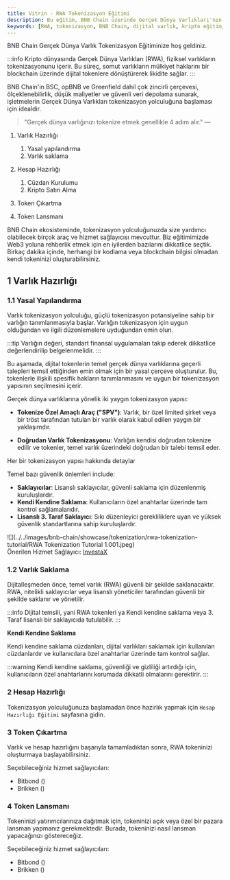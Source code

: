 ```yaml
---
title: Vitrin - RWA Tokenizasyon Eğitimi
description: Bu eğitim, BNB Chain üzerinde Gerçek Dünya Varlıkları'nın tokenizasyon sürecini kapsamlı bir şekilde ele almaktadır. Aşamaları ve gerekli araçları öğrenerek, fiziksel varlıkların dijitalleştirilmesi sürecine dair bilgi sahibi olabilirsiniz.
keywords: [RWA, tokenizasyon, BNB Chain, dijital varlık, kripto eğitim, blockchain]
---
```


BNB Chain Gerçek Dünya Varlık Tokenizasyon Eğitiminize hoş geldiniz.

:::info
Kripto dünyasında Gerçek Dünya Varlıkları (RWA), fiziksel varlıkların tokenizasyonunu içerir. Bu süreç, somut varlıkların mülkiyet haklarını bir blockchain üzerinde dijital tokenlere dönüştürerek likidite sağlar.
:::

BNB Chain'in BSC, opBNB ve Greenfield dahil çok zincirli çerçevesi, ölçeklenebilirlik, düşük maliyetler ve güvenli veri depolama sunarak, işletmelerin Gerçek Dünya Varlıkları tokenizasyon yolculuğuna başlaması için idealdir.

> "Gerçek dünya varlığınızı tokenize etmek genellikle 4 adım alır." —  

1. Varlık Hazırlığı  
   1. Yasal yapılandırma  
   2. Varlık saklama  

2. Hesap Hazırlığı  
   1. Cüzdan Kurulumu  
   2. Kripto Satın Alma  

3. Token Çıkartma  

4. Token Lansmanı  

BNB Chain ekosisteminde, tokenizasyon yolculuğunuzda size yardımcı olabilecek birçok araç ve hizmet sağlayıcısı mevcuttur. Biz eğitimimizde Web3 yoluna rehberlik etmek için en iyilerden bazılarını dikkatlice seçtik. Birkaç dakika içinde, herhangi bir kodlama veya blockchain bilgisi olmadan kendi tokeninizi oluşturabilirsiniz.

## 1 Varlık Hazırlığı

### 1.1 Yasal Yapılandırma

Varlık tokenizasyon yolculuğu, güçlü tokenizasyon potansiyeline sahip bir varlığın tanımlanmasıyla başlar. Varlığın tokenizasyon için uygun olduğundan ve ilgili düzenlemelere uyduğundan emin olun.

:::tip
Varlığın değeri, standart finansal uygulamaları takip ederek dikkatlice değerlendirilip belgelenmelidir.
:::

Bu aşamada, dijital tokenlerin temel gerçek dünya varlıklarına geçerli talepleri temsil ettiğinden emin olmak için bir yasal çerçeve oluşturulur. Bu, tokenlerle ilişkili spesifik hakların tanımlanmasını ve uygun bir tokenizasyon yapısının seçilmesini içerir.

Gerçek dünya varlıklarına yönelik iki yaygın tokenizasyon yapısı:

- **Tokenize Özel Amaçlı Araç ("SPV")**: Varlık, bir özel limited şirket veya bir tröst tarafından tutulan bir varlık olarak kabul edilen yaygın bir yaklaşımdır.
  
- **Doğrudan Varlık Tokenizasyonu**: Varlığın kendisi doğrudan tokenize edilir ve tokenler, temel varlık üzerindeki doğrudan bir talebi temsil eder.


Her bir tokenizasyon yapısı hakkında detaylar

Temel bazı güvenlik önlemleri include:
- **Saklayıcılar**: Lisanslı saklayıcılar, güvenli saklama için düzenlenmiş kuruluşlardır.
- **Kendi Kendine Saklama**: Kullanıcıların özel anahtarlar üzerinde tam kontrol sağlamalarıdır.
- **Lisanslı 3. Taraf Saklayıcı**: Sıkı düzenleyici gerekliliklere uyan ve yüksek güvenlik standartlarına sahip kuruluşlardır.



![](../../images/bnb-chain/showcase/tokenization/rwa-tokenization-tutorial/RWA Tokenization Tutorial 1.001.jpeg)  
Önerilen Hizmet Sağlayıcı: [InvestaX](https://www.investax.io/)

### 1.2 Varlık Saklama

Dijitalleşmeden önce, temel varlık (RWA) güvenli bir şekilde saklanacaktır. RWA, nitelikli saklayıcılar veya lisanslı yöneticiler tarafından güvenli bir şekilde saklanır ve yönetilir.

:::info
Dijital temsili, yani RWA tokenleri ya Kendi kendine saklama veya 3. Taraf lisanslı bir saklayıcıda tutulabilir.
:::

**Kendi Kendine Saklama**

Kendi kendine saklama cüzdanları, dijital varlıkları saklamak için kullanılan cüzdanlardır ve kullanıcılara özel anahtarlar üzerinde tam kontrol sağlar.

:::warning
Kendi kendine saklama, güvenliği ve gizliliği artırdığı için, kullanıcıların özel anahtarlarını korumada dikkatli olmalarını gerektirir.
:::

### 2 Hesap Hazırlığı

Tokenizasyon yolculuğunuza başlamadan önce hazırlık yapmak için `Hesap Hazırlığı Eğitimi` sayfasına gidin.

### 3 Token Çıkartma

Varlık ve hesap hazırlığını başarıyla tamamladıktan sonra, RWA tokeninizi oluşturmaya başlayabilirsiniz.

Seçebileceğiniz hizmet sağlayıcıları:

- Bitbond ()
- Brikken ()

### 4 Token Lansmanı

Tokeninizi yatırımcılarınıza dağıtmak için, tokeninizi açık veya özel bir pazara lansman yapmanız gerekmektedir. Burada, tokeninizi nasıl lansman yapacağınızı göstereceğiz.

Seçebileceğiniz hizmet sağlayıcıları:

- Bitbond ()
- Brikken ()
